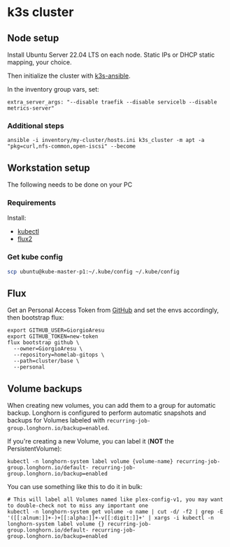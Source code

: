 # k3s cluster

## Node setup

Install Ubuntu Server 22.04 LTS on each node.
Static IPs or DHCP static mapping, your choice.

Then initialize the cluster with [k3s-ansible](https://github.com/k3s-io/k3s-ansible).

In the inventory group vars, set:

```
extra_server_args: "--disable traefik --disable servicelb --disable metrics-server"
```


### Additional steps

```shell
ansible -i inventory/my-cluster/hosts.ini k3s_cluster -m apt -a "pkg=curl,nfs-common,open-iscsi" --become
```


## Workstation setup

The following needs to be done on your PC


### Requirements

Install:

- [kubectl](https://kubernetes.io/docs/tasks/tools/)
- [flux2](https://fluxcd.io/docs/installation/#install-the-flux-cli)


### Get kube config

```bash
scp ubuntu@kube-master-p1:~/.kube/config ~/.kube/config
```


## Flux

Get an Personal Access Token from [GitHub](https://github.com/settings/tokens) and set the envs accordingly, then bootstrap flux:

```
export GITHUB_USER=GiorgioAresu
export GITHUB_TOKEN=new-token
flux bootstrap github \
  --owner=GiorgioAresu \
  --repository=homelab-gitops \
  --path=cluster/base \
  --personal
```

## Volume backups

When creating new volumes, you can add them to a group for automatic backup.
Longhorn is configured to perform automatic snapshots and backups for Volumes labeled with `recurring-job-group.longhorn.io/backup=enabled`.

If you're creating a new Volume, you can label it (**NOT** the PersistentVolume):

```shell
kubectl -n longhorn-system label volume {volume-name} recurring-job-group.longhorn.io/default- recurring-job-group.longhorn.io/backup=enabled
```

You can use something like this to do it in bulk:

```shell
# This will label all Volumes named like plex-config-v1, you may want to double-check not to miss any important one
kubectl -n longhorn-system get volume -o name | cut -d/ -f2 | grep -E '([[:alnum:]]+-)+[[:alpha:]]+-v[[:digit:]]+' | xargs -i kubectl -n longhorn-system label volume {} recurring-job-group.longhorn.io/default- recurring-job-group.longhorn.io/backup=enabled
```
